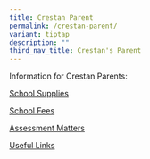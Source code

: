 ```yaml
---
title: Crestan Parent
permalink: /crestan-parent/
variant: tiptap
description: ""
third_nav_title: Crestan's Parent
---
```

<p>Information for Crestan Parents:</p>
<p><a href="https://www.crestsec.edu.sg/info-at-crest/school-supplies/" rel="noopener noreferrer nofollow" target="_blank">School Supplies</a>
</p>
<p><a href="https://www.crestsec.edu.sg/info-at-crest/fees/" rel="noopener noreferrer nofollow" target="_blank">School Fees</a>
</p>
<p><a href="https://www.crestsec.edu.sg/curriculum/assessment-matters/" rel="noopener noreferrer nofollow" target="_blank">Assessment Matters</a>
</p>
<p><a href="https://www.crestsec.edu.sg/info-at-crest/useful-links/parent/" rel="noopener noreferrer nofollow" target="_blank">Useful Links</a>
</p>